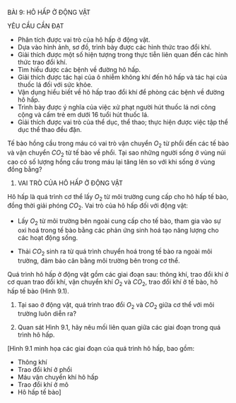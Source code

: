 BÀI 9: HÔ HẤP Ở ĐỘNG VẬT

YÊU CẦU CẦN ĐẠT
- Phân tích được vai trò của hô hấp ở động vật.
- Dựa vào hình ảnh, sơ đồ, trình bày được các hình thức trao đổi khí.
- Giải thích được một số hiện tượng trong thực tiễn liên quan đến các hình thức trao đổi khí.
- Tìm hiểu được các bệnh về đường hô hấp.
- Giải thích được tác hại của ô nhiễm không khí đến hô hấp và tác hại của thuốc lá đối với sức khỏe.
- Vận dụng hiểu biết về hô hấp trao đổi khí để phòng các bệnh về đường hô hấp.
- Trình bày được ý nghĩa của việc xử phạt người hút thuốc lá nơi công cộng và cấm trẻ em dưới 16 tuổi hút thuốc lá.
- Giải thích được vai trò của thể dục, thể thao; thực hiện được việc tập thể dục thể thao đều đặn.

Tế bào hồng cầu trong máu có vai trò vận chuyển $O_2$ từ phổi đến các tế bào và vận chuyển $CO_2$ từ tế bào về phổi. Tại sao những người sống ở vùng núi cao có số lượng hồng cầu trong máu lại tăng lên so với khi sống ở vùng đồng bằng?

1. VAI TRÒ CỦA HÔ HẤP Ở ĐỘNG VẬT

Hô hấp là quá trình cơ thể lấy $O_2$ từ môi trường cung cấp cho hô hấp tế bào, đồng thời giải phóng $CO_2$. Vai trò của hô hấp đối với động vật:

- Lấy $O_2$ từ môi trường bên ngoài cung cấp cho tế bào, tham gia vào sự oxi hoá trong tế bào bằng các phản ứng sinh hoá tạo năng lượng cho các hoạt động sống.

- Thải $CO_2$ sinh ra từ quá trình chuyển hoá trong tế bào ra ngoài môi trường, đảm bảo cân bằng môi trường bên trong cơ thể.

Quá trình hô hấp ở động vật gồm các giai đoạn sau: thông khí, trao đổi khí ở cơ quan trao đổi khí, vận chuyển khí $O_2$ và $CO_2$, trao đổi khí ở tế bào, hô hấp tế bào (Hình 9.1).

1. Tại sao ở động vật, quá trình trao đổi $O_2$ và $CO_2$ giữa cơ thể với môi trường luôn diễn ra?

2. Quan sát Hình 9.1, hãy nêu mối liên quan giữa các giai đoạn trong quá trình hô hấp.

[Hình 9.1 minh họa các giai đoạn của quá trình hô hấp, bao gồm:
- Thông khí
- Trao đổi khí ở phổi
- Máu vận chuyển khí hô hấp
- Trao đổi khí ở mô
- Hô hấp tế bào]